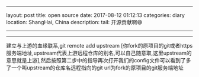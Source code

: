 
---
layout: post
title:  open source
date:   2017-08-12 01:12:13
categories: diary
location: ShangHai, China
description: 
tail: 开源贡献啊😄

---
---


建立与上游的血缘联系,git remote add upstream [你fork的原项目的git或者https服务端地址,upstream代表上游远程仓库的别名,可以自己随意取,这里upstream的意思就是上游],然后按照第二步中的指导再次打开我们的config文件可以看到了多了一个叫upstream的仓库名远程指向的git url为fork的原项目的git服务端地址